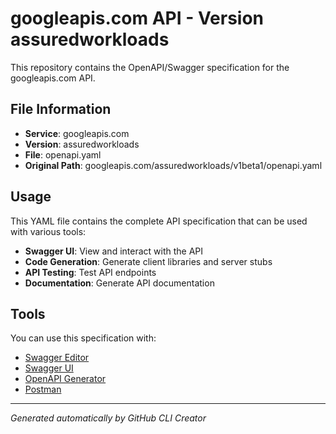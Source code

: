 # googleapis.com API - Version assuredworkloads

This repository contains the OpenAPI/Swagger specification for the googleapis.com API.

## File Information

- **Service**: googleapis.com
- **Version**: assuredworkloads
- **File**: openapi.yaml
- **Original Path**: googleapis.com/assuredworkloads/v1beta1/openapi.yaml

## Usage

This YAML file contains the complete API specification that can be used with various tools:

- **Swagger UI**: View and interact with the API
- **Code Generation**: Generate client libraries and server stubs
- **API Testing**: Test API endpoints
- **Documentation**: Generate API documentation

## Tools

You can use this specification with:

- [Swagger Editor](https://editor.swagger.io/)
- [Swagger UI](https://swagger.io/tools/swagger-ui/)
- [OpenAPI Generator](https://openapi-generator.tech/)
- [Postman](https://www.postman.com/)

---

*Generated automatically by GitHub CLI Creator*
